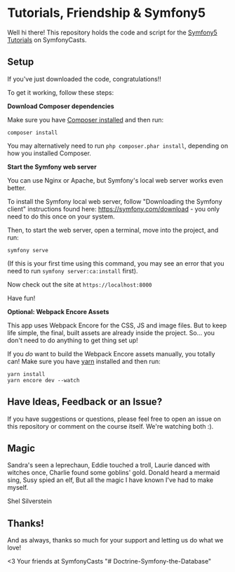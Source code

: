 # Tutorials, Friendship & Symfony5

Well hi there! This repository holds the code and script
for the [Symfony5 Tutorials](https://symfonycasts.com/tracks/symfony) on SymfonyCasts.

## Setup

If you've just downloaded the code, congratulations!!

To get it working, follow these steps:

**Download Composer dependencies**

Make sure you have [Composer installed](https://getcomposer.org/download/)
and then run:

```
composer install
```

You may alternatively need to run `php composer.phar install`, depending
on how you installed Composer.

**Start the Symfony web server**

You can use Nginx or Apache, but Symfony's local web server
works even better.

To install the Symfony local web server, follow
"Downloading the Symfony client" instructions found
here: https://symfony.com/download - you only need to do this
once on your system.

Then, to start the web server, open a terminal, move into the
project, and run:

```
symfony serve
```

(If this is your first time using this command, you may see an
error that you need to run `symfony server:ca:install` first).

Now check out the site at `https://localhost:8000`

Have fun!

**Optional: Webpack Encore Assets**

This app uses Webpack Encore for the CSS, JS and image files. But
to keep life simple, the final, built assets are already inside the
project. So... you don't need to do anything to get thing set up!

If you *do* want to build the Webpack Encore assets manually, you
totally can! Make sure you have [yarn](https://yarnpkg.com/lang/en/)
installed and then run:

```
yarn install
yarn encore dev --watch
```

## Have Ideas, Feedback or an Issue?

If you have suggestions or questions, please feel free to
open an issue on this repository or comment on the course
itself. We're watching both :).

## Magic

Sandra's seen a leprechaun,
Eddie touched a troll,
Laurie danced with witches once,
Charlie found some goblins' gold.
Donald heard a mermaid sing,
Susy spied an elf,
But all the magic I have known
I've had to make myself.

Shel Silverstein

## Thanks!

And as always, thanks so much for your support and letting
us do what we love!

<3 Your friends at SymfonyCasts
"# Doctrine-Symfony-the-Database" 

